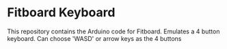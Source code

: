 # Fitboard Keyboard
This repository contains the Arduino code for Fitboard. Emulates a 4 button keyboard. Can choose 'WASD' or arrow keys as the 4 buttons
